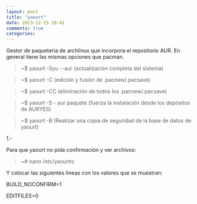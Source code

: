 ```yaml
---
layout: post
title: "yaourt"
date: 2013-12-15 18:41
comments: true
categories: 
---
```

Gestor de paqueteria de archlinux que incorpora el repositorio AUR. En general tiene las mismas opciones que pacman.

>~$ yaourt -Syu --aur (actualización completa del sistema)

>~$ yaourt -C (edición y fusión de .pacnew/.pacsave)

>~$ yaourt -CC (eliminación de todos los .pacnew/.pacsave)

>~$ yaourt -S - aur paquete (fuerza la instalación desde los depósitos de AURYES)

>~$ yaourt -B (Realizar una copia de seguridad de la base de datos de yaourt)

1.-

Para que yaourt no pida confirmación y ver archivos:

>~# nano /etc/yaourtrc

Y colocar las siguientes lineas con los valores que se muestran:

BUILD_NOCONFIRM=1

EDITFILES=0


